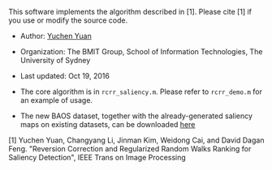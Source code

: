 This software implements the algorithm described in [1]. Please cite [1] if you use or modify the source code.

- Author: [Yuchen Yuan](mailto:yyua4798@uni.sydney.edu.au)
- Organization: The BMIT Group, School of Information Technologies, The University of Sydney
- Last updated: Oct 19, 2016

- The core algorithm is in `rcrr_saliency.m`. Please refer to `rcrr_demo.m` for an example of usage.
- The new BAOS dataset, together with the already-generated saliency maps on existing datasets, can be downloaded [here](http://pan.baidu.com/s/1hshXnbI)

> 
[1] Yuchen Yuan, Changyang Li, Jinman Kim, Weidong Cai, and David Dagan Feng. "Reversion Correction and Regularized Random Walks Ranking for Saliency Detection", IEEE Trans on Image Processing

